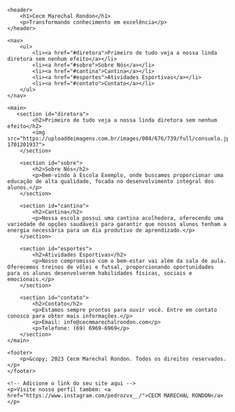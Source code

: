 
<!DOCTYPE html>
<html lang="pt-br">
<head>
    <meta charset="UTF-8">
    <meta name="viewport" content="width=device-width, initial-scale=1.0">
    <title>Cecm Marechal Rondon</title>
    <style>
        /* Estilos aqui */
    </style>
</head>
<body>

    <header>
        <h1>Cecm Marechal Rondon</h1>
        <p>Transformando conhecimento em excelência</p>
    </header>

    <nav>
        <ul>
            <li><a href="#diretora">Primeiro de tudo veja a nossa linda diretora sem nenhum efeito</a></li>
            <li><a href="#sobre">Sobre Nós</a></li>
            <li><a href="#cantina">Cantina</a></li>
            <li><a href="#esportes">Atividades Esportivas</a></li>
            <li><a href="#contato">Contato</a></li>
        </ul>
    </nav>

    <main>
       <section id="diretora">
            <h2>Primeiro de tudo veja a nossa linda diretora sem nenhum efeito</h2>
            <img src="https://uploaddeimagens.com.br/images/004/676/739/full/consuelo.jpeg?1701201937">
        </section>

        <section id="sobre">
            <h2>Sobre Nós</h2>
            <p>Bem-vindo à Escola Exemplo, onde buscamos proporcionar uma educação de alta qualidade, focada no desenvolvimento integral dos alunos.</p>
        </section>

        <section id="cantina">
            <h2>Cantina</h2>
            <p>Nossa escola possui uma cantina acolhedora, oferecendo uma variedade de opções saudáveis para garantir que nossos alunos tenham a energia necessária para um dia produtivo de aprendizado.</p>
        </section>

        <section id="esportes">
            <h2>Atividades Esportivas</h2>
            <p>Nosso compromisso com o bem-estar vai além da sala de aula. Oferecemos treinos de vôlei e futsal, proporcionando oportunidades para os alunos desenvolverem habilidades físicas, sociais e emocionais.</p>
        </section>

        <section id="contato">
            <h2>Contato</h2>
            <p>Estamos sempre prontos para ouvir você. Entre em contato conosco para obter mais informações.</p>
            <p>Email: info@cecmmarechalrondon.com</p>
            <p>Telefone: (69) 6969-6969</p>
        </section>
    </main>

    <footer>
        <p>&copy; 2023 Cecm Marechal Rondon. Todos os direitos reservados.</p>
    </footer>

    <!-- Adicione o link do seu site aqui -->
    <p>Visite nosso perfil também: <a href="https://www.instagram.com/pedrozvx__/">CECM MARECHAL RONDON</a></p>

</body>
</html>

